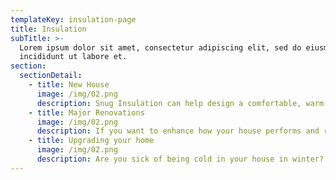 ```yaml
---
templateKey: insulation-page
title: Insulation
subTitle: >-
  Lorem ipsum dolor sit amet, consectetur adipiscing elit, sed do eiusmod tempor
  incididunt ut labore et.
section:
  sectionDetail:
    - title: New House
      image: /img/02.png
      description: Snug Insulation can help design a comfortable, warm and healthy home that will meet your goals and lifestyle expectations all year round. The choice of building materials & systems at time of construction is crucial - Choose wisley and big energy savings can be locked in for the lifetime of the property, saving thousands of dollars and creating a healthy environment for all of the occupants.
    - title: Major Renovations
      image: /img/02.png
      description: If you want to enhance how your house performs and reduce your power bill, please think about Snug Insulation. We can help you to achieve your goals when building your dream home. Certain crucial energy saving improvements such as Wall insulation can only be done cost effectively during renovations so dont miss this opportunity.
    - title: Upgrading your home
      image: /img/02.png
      description: Are you sick of being cold in your house in winter? Are you feeling too hot in summer? Does your energy bill disturb you? Talk to Snug Insulation about to the right Product options to upgrade your house and make it comfortable and economical to run.
---
```


